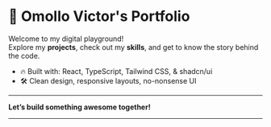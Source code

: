 
# 🚀 Omollo Victor's Portfolio

Welcome to my digital playground!  
Explore my **projects**, check out my **skills**, and get to know the story behind the code.

- 🔥 Built with: React, TypeScript, Tailwind CSS, & shadcn/ui 
- 🛠️ Clean design, responsive layouts, no-nonsense UI
  
---

**Let’s build something awesome together!** 
    
---
